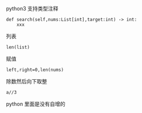 python3 支持类型注释
```
def search(self,nums:List[int],target:int) -> int:
	xxx
```
列表
```
len(list)
```
赋值
```
left,right=0,len(nums)
```
除数然后向下取整
```
a//3
```
python 里面是没有自增的